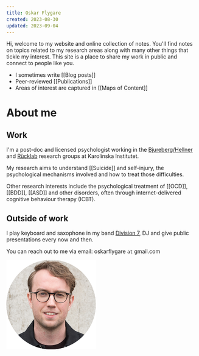 ```yaml
---
title: Oskar Flygare
created: 2023-08-30
updated: 2023-09-04
---
```


Hi, welcome to my website and online collection of notes. You'll find notes on topics related to my research areas along with many other things that tickle my interest. This site is a place to share my work in public and connect to people like you.

- I sometimes write [[Blog posts]]
- Peer-reviewed [[Publications]]
- Areas of interest are captured in [[Maps of Content]]
# About me
## Work

I'm a post-doc and licensed psychologist working in the [Bjureberg/Hellner](https://ki.se/cns/johan-bjureberg-och-clara-hellners-forskargrupp?ref=oskarflygare.com) and [Rücklab](https://rucklab.com/?ref=oskarflygare.com) research groups at Karolinska Institutet.

My research aims to understand [[Suicide]] and self-injury, the psychological mechanisms involved and how to treat those difficulties.

Other research interests include the psychological treatment of [[OCD]], [[BDD]], [[ASD]] and other disorders, often through internet-delivered cognitive behaviour therapy (ICBT).

## Outside of work

I play keyboard and saxophone in my band [Division 7](https://open.spotify.com/artist/3z6F8NIRs126ddMywopmfP?si=JqEHsYkXShGriY1kaCsEaw&ref=oskarflygare.com), DJ and give public presentations every now and then.

You can reach out to me via email: oskarflygare `at` gmail.com 

![](files/round-portrait.png)
